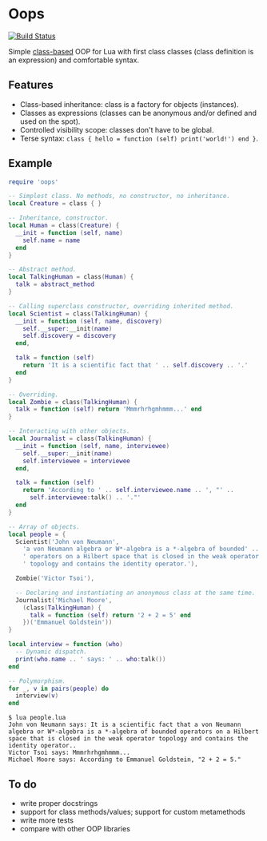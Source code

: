 Oops
====

[![Build Status](https://travis-ci.org/blacktaxi/oops.png?branch=master)](https://travis-ci.org/blacktaxi/oops)

Simple [class-based](http://en.wikipedia.org/wiki/Class-based_programming) OOP for Lua with first
class classes (class definition is an expression) and comfortable syntax.

Features
--------
* Class-based inheritance: class is a factory for objects (instances).
* Classes as expressions (classes can be anonymous and/or defined and used on the spot).
* Controlled visibility scope: classes don't have to be global.
* Terse syntax: ```class { hello = function (self) print('world!') end }```.

Example
-------
```lua
require 'oops'

-- Simplest class. No methods, no constructor, no inheritance.
local Creature = class { }

-- Inheritance, constructor.
local Human = class(Creature) {
  __init = function (self, name)
    self.name = name
  end
}

-- Abstract method.
local TalkingHuman = class(Human) {
  talk = abstract_method
}

-- Calling superclass constructor, overriding inherited method.
local Scientist = class(TalkingHuman) {
  __init = function (self, name, discovery)
    self.__super:__init(name)
    self.discovery = discovery
  end,

  talk = function (self)
    return 'It is a scientific fact that ' .. self.discovery .. '.'
  end
}

-- Overriding.
local Zombie = class(TalkingHuman) {
  talk = function (self) return 'Mmmrhrhgmhmmm...' end
}

-- Interacting with other objects.
local Journalist = class(TalkingHuman) {
  __init = function (self, name, interviewee)
    self.__super:__init(name)
    self.interviewee = interviewee
  end,

  talk = function (self)
    return 'According to ' .. self.interviewee.name .. ', "' ..
      self.interviewee:talk() .. '."'
  end
}

-- Array of objects.
local people = { 
  Scientist('John von Neumann', 
    'a von Neumann algebra or W*-algebra is a *-algebra of bounded' .. 
    ' operators on a Hilbert space that is closed in the weak operator' .. 
    ' topology and contains the identity operator.'),

  Zombie('Victor Tsoi'),

  -- Declaring and instantiating an anonymous class at the same time.
  Journalist('Michael Moore',
    (class(TalkingHuman) { 
      talk = function (self) return '2 + 2 = 5' end 
    })('Emmanuel Goldstein'))
}

local interview = function (who)
  -- Dynamic dispatch.
  print(who.name .. ' says: ' .. who:talk())
end

-- Polymorphism.
for _, v in pairs(people) do
  interview(v)
end
```

```
$ lua people.lua
John von Neumann says: It is a scientific fact that a von Neumann algebra or W*-algebra is a *-algebra of bounded operators on a Hilbert space that is closed in the weak operator topology and contains the identity operator..
Victor Tsoi says: Mmmrhrhgmhmmm...
Michael Moore says: According to Emmanuel Goldstein, "2 + 2 = 5."
```

To do
-----
- write proper docstrings
- support for class methods/values; support for custom metamethods
- write more tests
- compare with other OOP libraries
